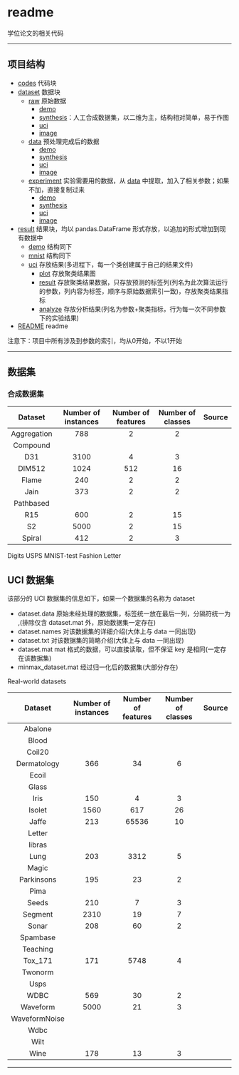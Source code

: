 # readme

学位论文的相关代码

---

## 项目结构

* [codes](codes) 代码块
* [dataset](dataset) 数据块
  * [raw](dataset/raw) 原始数据
    * [demo](dataset/raw/demo/)
    * [synthesis](dataset/raw/synthesis/)：人工合成数据集，以二维为主，结构相对简单，易于作图
    * [uci](dataset/raw/uci)
    * [image](dataset/raw/image/)
  * [data](dataset/data) 预处理完成后的数据
    * [demo](dataset/data/demo/)
    * [synthesis](dataset/data/synthesis/)
    * [uci](dataset/data/uci)
    * [image](dataset/data/image/)
  * [experiment](dataset/experiment/) 实验需要用的数据，从 [data](dataset/data/) 中提取，加入了相关参数；如果不加，直接复制过来
    * [demo](dataset/experiment/demo/)
    * [synthesis](dataset/experiment/synthesis/)
    * [uci](dataset/experiment/uci)
    * [image](dataset/experiment/image/)
* [result](result) 结果块，均以 pandas.DataFrame 形式存放，以追加的形式增加到现有数据中
  * [demo](result/demo) 结构同下
  * [mnist](result/mnist) 结构同下
  * [uci](result/uci) 存放结果(多进程下，每一个类创建属于自己的结果文件)
    * [plot](result/demo/plot) 存放聚类结果图
    * [result](result/demo/result) 存放聚类结果数据，只存放预测的标签列(列名为此次算法运行的参数，列内容为标签，顺序与原始数据索引一致)，存放聚类结果指标
    * [analyze](result/demo/analyze) 存放分析结果(列名为参数+聚类指标，行为每一次不同参数下的实验结果)
* [README](README.md) readme

注意下：项目中所有涉及到参数的索引，均从0开始，不以1开始

---

## 数据集

### 合成数据集

| Dataset | Number of instances | Number of  features | Number of classes | Source |
|:----:|:----:|:----:|:----:|:----:|
| Aggregation | 788 | 2 | 2 |  |
| Compound |  |  |  |  |
| D31 | 3100 | 4 | 3 |  |
| DIM512 | 1024 | 512 | 16 |  |
| Flame | 240 | 2 | 2 |  |
| Jain | 373 | 2 | 2 |  |
| Pathbased |  |  |  |  |
| R15 | 600 | 2 | 15 |  | 
| S2 | 5000 | 2 | 15 |  |
| Spiral | 412 | 2 | 3 |  |

Digits
USPS
MNIST-test
Fashion
Letter


## UCI 数据集

该部分的 UCI 数据集的信息如下，如果一个数据集的名称为 dataset

* dataset.data 原始未经处理的数据集，标签统一放在最后一列，分隔符统一为 ,(排除仅含 dataset.mat 外，原始数据集一定存在)
* dataset.names 对该数据集的详细介绍(大体上与 data 一同出现)
* dataset.txt 对该数据集的简略介绍(大体上与 data 一同出现)
* dataset.mat mat 格式的数据，可以直接读取，但不保证 key 是相同(一定存在该数据集)
* minmax_dataset.mat 经过归一化后的数据集(大部分存在)

Real-world datasets

| Dataset | Number of instances | Number of  features | Number of classes | Source |
|:----:|:----:|:----:|:----:|:----:|
| Abalone |  |  |  |  |
| Blood |  |  |  |  |
| Coil20 |  |  |  |  |
| Dermatology | 366 | 34 | 6 |  |
| Ecoil |  |  |  |  |
| Glass |  |  |  |  |
| Iris | 150 | 4 | 3 |  |
| Isolet | 1560 | 617 | 26 |  |
| Jaffe | 213 | 65536 | 10 |  |
| Letter |  |  |  |  |
| libras |  |  |  |  |
| Lung | 203 | 3312 | 5 |  |
| Magic |  |  |  |  |
| Parkinsons | 195 | 23 | 2 |  | 
| Pima |  |  |  |  |
| Seeds | 210 | 7 | 3 |  |
| Segment | 2310 | 19 | 7 |  |
| Sonar | 208 | 60 | 2 |  |
| Spambase |  |  |  |  |
| Teaching |  |  |  |  |
| Tox_171 | 171 | 5748 | 4 |  |
| Twonorm |  |  |  |  |
| Usps |  |  |  |  |
| WDBC | 569 | 30 | 2 |  |
| Waveform | 5000 | 21 | 3 |  |
| WaveformNoise |  |  |  |  |
| Wdbc |  |  |  |  |
| Wilt |  |  |  |  |
| Wine | 178 | 13 | 3 |  |

---

